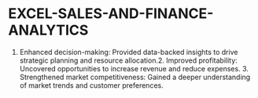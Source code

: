 # EXCEL-SALES-AND-FINANCE-ANALYTICS
1. Enhanced decision-making: Provided data-backed insights to drive strategic planning and resource allocation.2. Improved profitability: Uncovered opportunities to increase revenue and reduce expenses. 3. Strengthened market competitiveness: Gained a deeper understanding of market trends and customer preferences.
